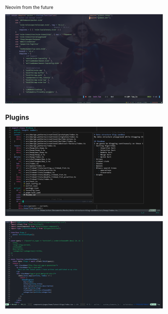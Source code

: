  Neovim from the future 

![Preview](https://raw.githubusercontent.com/Riley1101/nvim-from-future/v2/preview/preview.png)

## Plugins 

![Plugins](https://raw.githubusercontent.com/Riley1101/nvim-from-future/v2/preview/telescope.png)


![Plugins](https://raw.githubusercontent.com/Riley1101/nvim-from-future/v2/preview/react.png)

